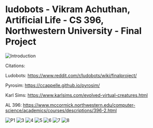 # ludobots - Vikram Achuthan, Artificial Life - CS 396, Northwestern University - Final Project

![Introduction](/Intro.png)

Citations: 

Ludobots: https://www.reddit.com/r/ludobots/wiki/finalproject/

Pyrosim: https://ccappelle.github.io/pyrosim/

Karl Sims: https://www.karlsims.com/evolved-virtual-creatures.html

AL 396: https://www.mccormick.northwestern.edu/computer-science/academics/courses/descriptions/396-2.html


![P1](/P1.png)
![3](/3.png)
![4](/4.png)
![5](/5.png)
![6](/6update.png)
![7](/7.png)
![8](/8.png)




